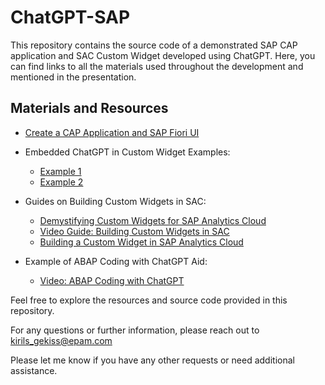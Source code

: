 # ChatGPT-SAP

This repository contains the source code of a demonstrated SAP CAP application and SAC Custom Widget developed using ChatGPT. Here, you can find links to all the materials used throughout the development and mentioned in the presentation.

## Materials and Resources

- [Create a CAP Application and SAP Fiori UI](https://developers.sap.com/group.btp-app-cap-create.html)

- Embedded ChatGPT in Custom Widget Examples:
    - [Example 1](https://blogs.sap.com/2023/03/09/chatgpt-custom-widget-enhance-your-sap-analytics-cloud-experience-with-the-chatgpt-custom-widget/)
    - [Example 2](https://www.aakit.com/3613-2/)

- Guides on Building Custom Widgets in SAC:
    - [Demystifying Custom Widgets for SAP Analytics Cloud](https://blogs.sap.com/2022/12/04/demystifying-custom-widgets-for-sap-analytics-cloud/)
    - [Video Guide: Building Custom Widgets in SAC](https://www.youtube.com/watch?v=r4PVpBzRxQU&ab_channel=YatseaLi)
    - [Building a Custom Widget in SAP Analytics Cloud](https://blogs.sap.com/2019/12/06/build-a-custom-widget-in-sap-analytics-cloud-analytics-application/)

- Example of ABAP Coding with ChatGPT Aid:
    - [Video: ABAP Coding with ChatGPT](https://www.youtube.com/watch?v=iSj2NSrk7Kc&ab_channel=Nobody%27sHero)

Feel free to explore the resources and source code provided in this repository.

For any questions or further information, please reach out to kirils_gekiss@epam.com 

Please let me know if you have any other requests or need additional assistance.
